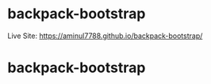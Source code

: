 # backpack-bootstrap
Live Site: https://aminul7788.github.io/backpack-bootstrap/
# backpack-bootstrap
